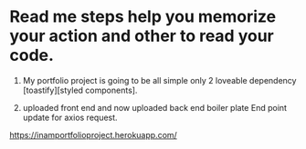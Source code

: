 # Read me steps help you memorize your action and other to read your code.

1. My portfolio project is going to be all simple only 2 loveable dependency [toastify][styled components].

2. uploaded front end and now uploaded back end boiler plate End point update for axios request.

https://inamportfolioproject.herokuapp.com/
